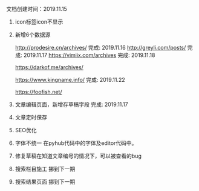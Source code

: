文档创建时间：2019.11.15

1. icon标签icon不显示

2. 新增6个数据源

   http://prodesire.cn/archives/
   完成: 2019.11.16
   http://greyli.com/posts/
   完成: 2019.11.17
   https://vimiix.com/archives
   完成: 2019.11.18
   
   https://darkof.me/archives/
   
   https://www.kingname.info/
   完成: 2019.11.22
      
   https://foofish.net/
   

3. 文章编辑页面，新增存草稿字段
   完成: 2019.11.17
   
   
5. 文章定时保存


6. SEO优化


7. 字体不统一 在pyhub代码中的字体及editor代码中。


8. 修复草稿在知道文章编号的情况下，可以被查看的bug


9. 搜索栏目施工
   挪到下一期

10. 搜索结果页面
   挪到下一期